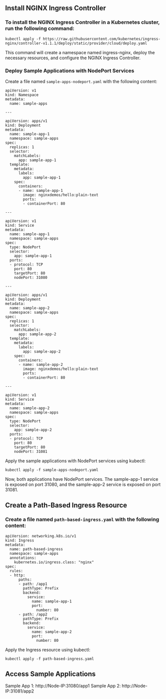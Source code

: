 ## Install NGINX Ingress Controller
### To install the NGINX Ingress Controller in a Kubernetes cluster, run the following command:
```
kubectl apply -f https://raw.githubusercontent.com/kubernetes/ingress-nginx/controller-v1.1.1/deploy/static/provider/cloud/deploy.yaml
```
This command will create a namespace named ingress-nginx, deploy the necessary resources, and configure the NGINX Ingress Controller.
### Deploy Sample Applications with NodePort Services
Create a file named ```sample-apps-nodeport.yaml``` with the following content:
```
apiVersion: v1
kind: Namespace
metadata:
  name: sample-apps

---

apiVersion: apps/v1
kind: Deployment
metadata:
  name: sample-app-1
  namespace: sample-apps
spec:
  replicas: 1
  selector:
    matchLabels:
      app: sample-app-1
  template:
    metadata:
      labels:
        app: sample-app-1
    spec:
      containers:
      - name: sample-app-1
        image: nginxdemos/hello:plain-text
        ports:
        - containerPort: 80

---

apiVersion: v1
kind: Service
metadata:
  name: sample-app-1
  namespace: sample-apps
spec:
  type: NodePort
  selector:
    app: sample-app-1
  ports:
  - protocol: TCP
    port: 80
    targetPort: 80
    nodePort: 31080

---

apiVersion: apps/v1
kind: Deployment
metadata:
  name: sample-app-2
  namespace: sample-apps
spec:
  replicas: 1
  selector:
    matchLabels:
      app: sample-app-2
  template:
    metadata:
      labels:
        app: sample-app-2
    spec:
      containers:
      - name: sample-app-2
        image: nginxdemos/hello:plain-text
        ports:
        - containerPort: 80

---

apiVersion: v1
kind: Service
metadata:
  name: sample-app-2
  namespace: sample-apps
spec:
  type: NodePort
  selector:
    app: sample-app-2
  ports:
  - protocol: TCP
    port: 80
    targetPort: 80
    nodePort: 31081
```
Apply the sample applications with NodePort services using kubectl:
```
kubectl apply -f sample-apps-nodeport.yaml
```
Now, both applications have NodePort services. The sample-app-1 service is exposed on port 31080, and the sample-app-2 service is exposed on port 31081.
## Create a Path-Based Ingress Resource
### Create a file named ```path-based-ingress.yaml``` with the following content:
```
apiVersion: networking.k8s.io/v1
kind: Ingress
metadata:
  name: path-based-ingress
  namespace: sample-apps
  annotations:
    kubernetes.io/ingress.class: "nginx"
spec:
  rules:
  - http:
      paths:
      - path: /app1
        pathType: Prefix
        backend:
          service:
            name: sample-app-1
            port:
              number: 80
      - path: /app2
        pathType: Prefix
        backend:
          service:
            name: sample-app-2
            port:
              number: 80
```
Apply the Ingress resource using kubectl:
```
kubectl apply -f path-based-ingress.yaml
```
## Access Sample Applications
Sample App 1: http://Node-IP:31080/app1
Sample App 2: http://Node-IP:31081/app2
